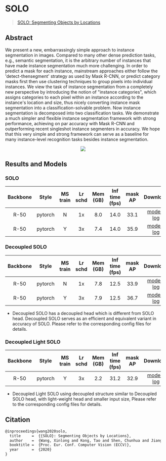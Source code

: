 # SOLO

> [SOLO: Segmenting Objects by Locations](https://arxiv.org/abs/1912.04488)

<!-- [ALGORITHM] -->

## Abstract

We present a new, embarrassingly simple approach to instance segmentation in images. Compared to many other dense prediction tasks, e.g., semantic segmentation, it is the arbitrary number of instances that have made instance segmentation much more challenging. In order to predict a mask for each instance, mainstream approaches either follow the 'detect-thensegment' strategy as used by Mask R-CNN, or predict category masks first then use clustering techniques to group pixels into individual instances. We view the task of instance segmentation from a completely new perspective by introducing the notion of "instance categories", which assigns categories to each pixel within an instance according to the instance's location and size, thus nicely converting instance mask segmentation into a classification-solvable problem. Now instance segmentation is decomposed into two classification tasks. We demonstrate a much simpler and flexible instance segmentation framework with strong performance, achieving on par accuracy with Mask R-CNN and outperforming recent singleshot instance segmenters in accuracy. We hope that this very simple and strong framework can serve as a baseline for many instance-level recognition tasks besides instance segmentation.

<div align=center>
<img src="https://user-images.githubusercontent.com/40661020/143998371-10e6f14b-4506-481d-91a7-5f8f58213307.png"/>
</div>

## Results and Models

### SOLO

| Backbone  | Style   | MS train | Lr schd | Mem (GB) | Inf time (fps) | mask AP | Download |
|:---------:|:-------:|:--------:|:-------:|:--------:|:--------------:|:------:|:--------:|
| R-50      | pytorch | N        | 1x      |  8.0     |   14.0         |  33.1  |  [model](https://download.openmmlab.com/mmdetection/v2.0/solo/solo_r50_fpn_1x_coco/solo_r50_fpn_1x_coco_20210821_035055-2290a6b8.pth) &#124; [log](https://download.openmmlab.com/mmdetection/v2.0/solo/solo_r50_fpn_1x_coco/solo_r50_fpn_1x_coco_20210821_035055.log.json) |
| R-50      | pytorch | Y        | 3x      |  7.4     |   14.0         |  35.9  |  [model](https://download.openmmlab.com/mmdetection/v2.0/solo/solo_r50_fpn_3x_coco/solo_r50_fpn_3x_coco_20210901_012353-11d224d7.pth) &#124; [log](https://download.openmmlab.com/mmdetection/v2.0/solo/solo_r50_fpn_3x_coco/solo_r50_fpn_3x_coco_20210901_012353.log.json) |

### Decoupled SOLO

| Backbone  | Style   | MS train | Lr schd | Mem (GB) | Inf time (fps) | mask AP | Download |
|:---------:|:-------:|:--------:|:-------:|:--------:|:--------------:|:-------:|:--------:|
| R-50      | pytorch | N        | 1x      |  7.8     |    12.5        |  33.9   |  [model](https://download.openmmlab.com/mmdetection/v2.0/solo/decoupled_solo_r50_fpn_1x_coco/decoupled_solo_r50_fpn_1x_coco_20210820_233348-6337c589.pth) &#124; [log](https://download.openmmlab.com/mmdetection/v2.0/solo/decoupled_solo_r50_fpn_1x_coco/decoupled_solo_r50_fpn_1x_coco_20210820_233348.log.json) |
| R-50      | pytorch | Y        | 3x      |  7.9     |   12.5         |  36.7   |  [model](https://download.openmmlab.com/mmdetection/v2.0/solo/decoupled_solo_r50_fpn_3x_coco/decoupled_solo_r50_fpn_3x_coco_20210821_042504-7b3301ec.pth) &#124; [log](https://download.openmmlab.com/mmdetection/v2.0/solo/decoupled_solo_r50_fpn_3x_coco/decoupled_solo_r50_fpn_3x_coco_20210821_042504.log.json) |

- Decoupled SOLO has a decoupled head which is different from SOLO head.
Decoupled SOLO serves as an efficient and equivalent variant in accuracy
of SOLO. Please refer to the corresponding config files for details.

### Decoupled Light SOLO

| Backbone  | Style   | MS train | Lr schd | Mem (GB) | Inf time (fps) | mask AP | Download |
|:---------:|:-------:|:--------:|:-------:|:--------:|:--------------:|:------:|:--------:|
| R-50      | pytorch | Y        | 3x      | 2.2      |    31.2        | 32.9   |  [model](https://download.openmmlab.com/mmdetection/v2.0/solo/decoupled_solo_light_r50_fpn_3x_coco/decoupled_solo_light_r50_fpn_3x_coco_20210906_142703-e70e226f.pth) &#124; [log](https://download.openmmlab.com/mmdetection/v2.0/solo/decoupled_solo_light_r50_fpn_3x_coco/decoupled_solo_light_r50_fpn_3x_coco_20210906_142703.log.json) |

- Decoupled Light SOLO using decoupled structure similar to Decoupled
SOLO head, with light-weight head and smaller input size, Please refer
to the corresponding config files for details.

## Citation

```latex
@inproceedings{wang2020solo,
  title     =  {{SOLO}: Segmenting Objects by Locations},
  author    =  {Wang, Xinlong and Kong, Tao and Shen, Chunhua and Jiang, Yuning and Li, Lei},
  booktitle =  {Proc. Eur. Conf. Computer Vision (ECCV)},
  year      =  {2020}
}
```
